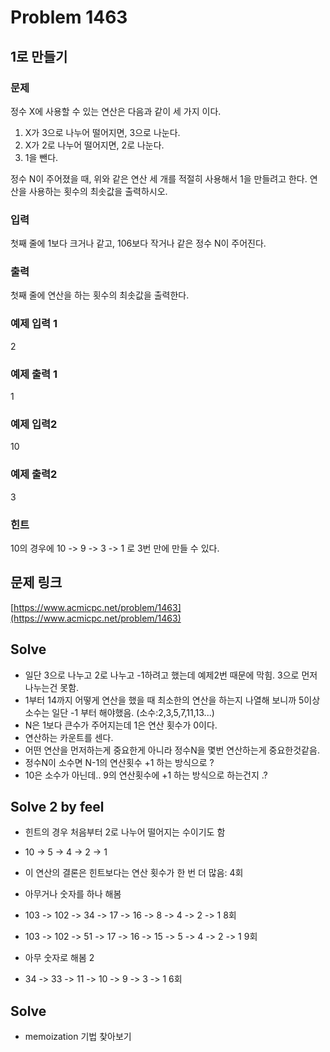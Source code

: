 # Problem 1463

## 1로 만들기

### 문제

정수 X에 사용할 수 있는 연산은 다음과 같이 세 가지 이다.

1. X가 3으로 나누어 떨어지면, 3으로 나눈다.
2. X가 2로 나누어 떨어지면, 2로 나눈다.
3. 1을 뺀다.

정수 N이 주어졌을 때, 위와 같은 연산 세 개를 적절히 사용해서 1을 만들려고 한다. 연산을 사용하는 횟수의 최솟값을 출력하시오.

### 입력

첫째 줄에 1보다 크거나 같고, 106보다 작거나 같은 정수 N이 주어진다.

### 출력

첫째 줄에 연산을 하는 횟수의 최솟값을 출력한다.

### 예제 입력 1

2

### 예제 출력 1

1

### 예제 입력2

10

### 예제 출력2

3

### 힌트

10의 경우에 10 -> 9 -> 3 -> 1 로 3번 만에 만들 수 있다.


## 문제 링크

[https://www.acmicpc.net/problem/1463](https://www.acmicpc.net/problem/1463)


## Solve

- 일단 3으로 나누고 2로 나누고 -1하려고 했는데 예제2번 때문에 막힘. 3으로 먼저 나누는건 못함.
- 1부터 14까지 어떻게 연산을 했을 때 최소한의 연산을 하는지 나열해 보니까 5이상 소수는 일단 -1 부터 해야했음. (소수:2,3,5,7,11,13...)
- N은 1보다 큰수가 주어지는데 1은 연산 횟수가 0이다.
- 연산하는 카운트를 센다.
- 어떤 연산을 먼저하는게 중요한게 아니라 정수N을 몇번 연산하는게 중요한것같음. 
- 정수N이 소수면 N-1의 연산횟수 +1 하는 방식으로 ? 
- 10은 소수가 아닌데.. 9의 연산횟수에 +1 하는 방식으로 하는건지 .?

## Solve 2 by feel

- 힌트의 경우 처음부터 2로 나누어 떨어지는 수이기도 함
- 10 -> 5 -> 4 -> 2 -> 1
- 이 연산의 결론은 힌트보다는 연산 횟수가 한 번 더 많음: 4회

- 아무거나 숫자를 하나 해봄
- 103 -> 102 -> 34 -> 17 -> 16 -> 8 -> 4 -> 2 -> 1          8회
- 103 -> 102 -> 51 -> 17 -> 16 -> 15 -> 5 -> 4 -> 2 -> 1    9회

- 아무 숫자로 해봄 2
- 34 -> 33 -> 11 -> 10 -> 9 -> 3 -> 1   6회

## Solve

- memoization 기법 찾아보기